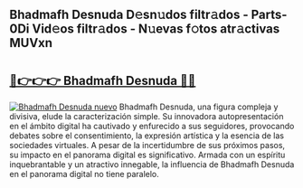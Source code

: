 ## Bhadmafh Desnuda D𝚎sn𝚞dos filtr𝚊dos - Parts-0Di Vid𝚎os filtr𝚊dos - N𝚞evas f𝚘tos atr𝚊ctivas MUVxn

# <h2><a href="http://mb0vhvl.tromn.icu/?c=Bhadmafh+Desnuda">🔗👉👉👉 Bhadmafh Desnuda 🔗🔗</a></h2>

[![Bhadmafh Desnuda nuevo](https://i.imgur.com/pEAQMta.gif)](http://mb0vhvl.tromn.icu/?c=Bhadmafh+Desnuda)
Bhadmafh Desnuda, una figura compleja y divisiva, elude la caracterización simple. Su innovadora autopresentación en el ámbito digital ha cautivado y enfurecido a sus seguidores, provocando debates sobre el consentimiento, la expresión artística y la esencia de las sociedades virtuales. A pesar de la incertidumbre de sus próximos pasos, su impacto en el panorama digital es significativo. Armada con un espíritu inquebrantable y un atractivo innegable, la influencia de Bhadmafh Desnuda en el panorama digital no tiene paralelo.
